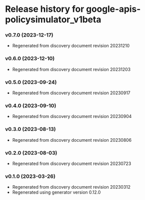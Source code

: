 # Release history for google-apis-policysimulator_v1beta

### v0.7.0 (2023-12-17)

* Regenerated from discovery document revision 20231210

### v0.6.0 (2023-12-10)

* Regenerated from discovery document revision 20231203

### v0.5.0 (2023-09-24)

* Regenerated from discovery document revision 20230917

### v0.4.0 (2023-09-10)

* Regenerated from discovery document revision 20230904

### v0.3.0 (2023-08-13)

* Regenerated from discovery document revision 20230806

### v0.2.0 (2023-08-03)

* Regenerated from discovery document revision 20230723

### v0.1.0 (2023-03-26)

* Regenerated from discovery document revision 20230312
* Regenerated using generator version 0.12.0


